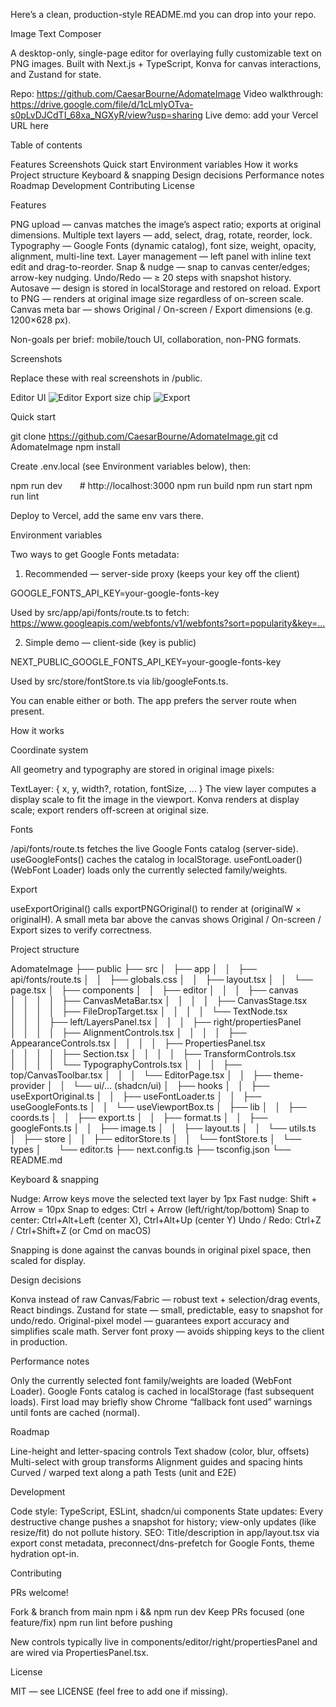 Here’s a clean, production-style README.md you can drop into your repo.

Image Text Composer

A desktop-only, single-page editor for overlaying fully customizable text on PNG images. Built with Next.js + TypeScript, Konva for canvas interactions, and Zustand for state.

Repo: https://github.com/CaesarBourne/AdomateImage
Video walkthrough: https://drive.google.com/file/d/1cLmlyOTva-s0pLvDJCdTI_68xa_NGXyR/view?usp=sharing
Live demo: add your Vercel URL here

Table of contents

Features
Screenshots
Quick start
Environment variables
How it works
Project structure
Keyboard & snapping
Design decisions
Performance notes
Roadmap
Development
Contributing
License

Features

PNG upload — canvas matches the image’s aspect ratio; exports at original dimensions.
Multiple text layers — add, select, drag, rotate, reorder, lock.
Typography — Google Fonts (dynamic catalog), font size, weight, opacity, alignment, multi-line text.
Layer management — left panel with inline text edit and drag-to-reorder.
Snap & nudge — snap to canvas center/edges; arrow-key nudging.
Undo/Redo — ≥ 20 steps with snapshot history.
Autosave — design is stored in localStorage and restored on reload.
Export to PNG — renders at original image size regardless of on-screen scale.
Canvas meta bar — shows Original / On-screen / Export dimensions (e.g. 1200×628 px).

Non-goals per brief: mobile/touch UI, collaboration, non-PNG formats.

Screenshots

Replace these with real screenshots in /public.

Editor UI
![Editor](public/screenshot-editor.png)
Export size chip
![Export](public/screenshot-export.png)

Quick start

git clone https://github.com/CaesarBourne/AdomateImage.git
cd AdomateImage
npm install

Create .env.local (see Environment variables below), then:

npm run dev       # http://localhost:3000
npm run build
npm run start
npm run lint

Deploy to Vercel, add the same env vars there.

Environment variables

Two ways to get Google Fonts metadata:

1. Recommended — server-side proxy (keeps your key off the client)

GOOGLE_FONTS_API_KEY=your-google-fonts-key

Used by src/app/api/fonts/route.ts to fetch:
https://www.googleapis.com/webfonts/v1/webfonts?sort=popularity&key=…

2. Simple demo — client-side (key is public)

NEXT_PUBLIC_GOOGLE_FONTS_API_KEY=your-google-fonts-key

Used by src/store/fontStore.ts via lib/googleFonts.ts.

You can enable either or both. The app prefers the server route when present.

How it works

Coordinate system

All geometry and typography are stored in original image pixels:

TextLayer: { x, y, width?, rotation, fontSize, ... }
The view layer computes a display scale to fit the image in the viewport.
Konva renders at display scale; export renders off-screen at original size.

Fonts

/api/fonts/route.ts fetches the live Google Fonts catalog (server-side).
useGoogleFonts() caches the catalog in localStorage.
useFontLoader() (WebFont Loader) loads only the currently selected family/weights.

Export

useExportOriginal() calls exportPNGOriginal() to render at (originalW × originalH).
A small meta bar above the canvas shows Original / On-screen / Export sizes to verify correctness.

Project structure

AdomateImage
├── public
├── src
│   ├── app
│   │   ├── api/fonts/route.ts
│   │   ├── globals.css
│   │   ├── layout.tsx
│   │   └── page.tsx
│   ├── components
│   │   ├── editor
│   │   │   ├── canvas
│   │   │   │   ├── CanvasMetaBar.tsx
│   │   │   │   ├── CanvasStage.tsx
│   │   │   │   ├── FileDropTarget.tsx
│   │   │   │   └── TextNode.tsx
│   │   │   ├── left/LayersPanel.tsx
│   │   │   ├── right/propertiesPanel
│   │   │   │   ├── AlignmentControls.tsx
│   │   │   │   ├── AppearanceControls.tsx
│   │   │   │   ├── PropertiesPanel.tsx
│   │   │   │   ├── Section.tsx
│   │   │   │   ├── TransformControls.tsx
│   │   │   │   └── TypographyControls.tsx
│   │   │   ├── top/CanvasToolbar.tsx
│   │   │   └── EditorPage.tsx
│   │   ├── theme-provider
│   │   └── ui/… (shadcn/ui)
│   ├── hooks
│   │   ├── useExportOriginal.ts
│   │   ├── useFontLoader.ts
│   │   ├── useGoogleFonts.ts
│   │   └── useViewportBox.ts
│   ├── lib
│   │   ├── coords.ts
│   │   ├── export.ts
│   │   ├── format.ts
│   │   ├── googleFonts.ts
│   │   ├── image.ts
│   │   ├── layout.ts
│   │   └── utils.ts
│   ├── store
│   │   ├── editorStore.ts
│   │   └── fontStore.ts
│   └── types
│       └── editor.ts
├── next.config.ts
├── tsconfig.json
└── README.md

Keyboard & snapping

Nudge: Arrow keys move the selected text layer by 1px
Fast nudge: Shift + Arrow = 10px
Snap to edges: Ctrl + Arrow (left/right/top/bottom)
Snap to center: Ctrl+Alt+Left (center X), Ctrl+Alt+Up (center Y)
Undo / Redo: Ctrl+Z / Ctrl+Shift+Z (or Cmd on macOS)

Snapping is done against the canvas bounds in original pixel space, then scaled for display.

Design decisions

Konva instead of raw Canvas/Fabric — robust text + selection/drag events, React bindings.
Zustand for state — small, predictable, easy to snapshot for undo/redo.
Original-pixel model — guarantees export accuracy and simplifies scale math.
Server font proxy — avoids shipping keys to the client in production.

Performance notes

Only the currently selected font family/weights are loaded (WebFont Loader).
Google Fonts catalog is cached in localStorage (fast subsequent loads).
First load may briefly show Chrome “fallback font used” warnings until fonts are cached (normal).

Roadmap

Line-height and letter-spacing controls
Text shadow (color, blur, offsets)
Multi-select with group transforms
Alignment guides and spacing hints
Curved / warped text along a path
Tests (unit and E2E)

Development

Code style: TypeScript, ESLint, shadcn/ui components
State updates: Every destructive change pushes a snapshot for history; view-only updates (like resize/fit) do not pollute history.
SEO: Title/description in app/layout.tsx via export const metadata, preconnect/dns-prefetch for Google Fonts, theme hydration opt-in.

Contributing

PRs welcome!

Fork & branch from main
npm i && npm run dev
Keep PRs focused (one feature/fix)
npm run lint before pushing

New controls typically live in components/editor/right/propertiesPanel and are wired via PropertiesPanel.tsx.

License

MIT — see LICENSE (feel free to add one if missing).
